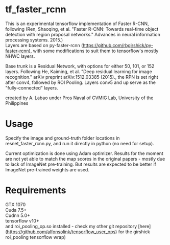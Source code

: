 # tf_faster_rcnn

This is an experimental tensorflow implementation of Faster R-CNN, following (Ren, Shaoqing, et al. "Faster R-CNN: Towards real-time object detection with region proposal networks." Advances in neural information processing systems. 2015.)<br />
Layers are based on py-faster-rcnn (https://github.com/rbgirshick/py-faster-rcnn), with some modifications to suit them to tensorflow's mostly NHWC layers.

Base trunk is a Residual Network, with options for either 50, 101, or 152 layers. Following He, Kaiming, et al. "Deep residual learning for image recognition." arXiv preprint arXiv:1512.03385 (2015)., 
the RPN is set right after conv4, followed by ROI Pooling. Layers conv5 and up serve as the "fully-connected" layers.

created by A. Labao under Pros Naval of CVMIG Lab, University of the Philippines

# Usage
Specify the image and ground-truth folder locations in resnet_faster_rcnn.py, and run it directly in python (no need for setup).

Current optimization is done using Adam optimizer. Results for the moment are not yet able to match the map scores in the original papers - mostly due to lack of ImageNet pre-training.
But results are expected to be better if ImageNet pre-trained weights are used.

# Requirements
GTX 1070  <br />
Cuda 7.5+  <br />
Cudnn 5.0+  <br />
tensorflow v10+  <br />
and roi_pooling_op.so installed - check my other git repository [here] (https://github.com/alfonsolink/tensorflow_user_ops) for the girshick roi_pooling tensorflow wrap)
